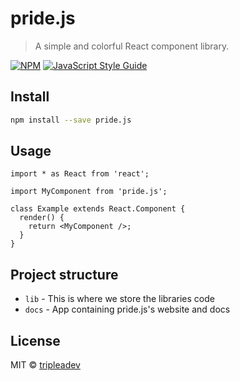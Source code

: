 # pride.js

> A simple and colorful React component library.

[![NPM](https://img.shields.io/npm/v/pride.js.svg)](https://www.npmjs.com/package/pride.js) [![JavaScript Style Guide](https://img.shields.io/badge/code_style-standard-brightgreen.svg)](https://standardjs.com)

## Install

```bash
npm install --save pride.js
```

## Usage

```tsx
import * as React from 'react';

import MyComponent from 'pride.js';

class Example extends React.Component {
  render() {
    return <MyComponent />;
  }
}
```

## Project structure

- `lib` - This is where we store the libraries code
- `docs` - App containing pride.js's website and docs

## License

MIT © [tripleadev](https://github.com/tripleadev)
